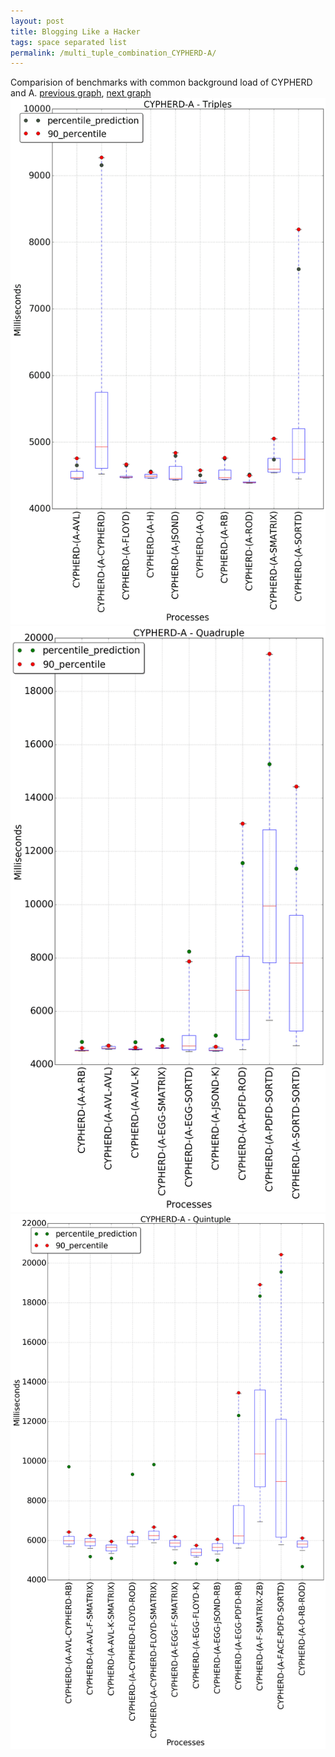 ```yaml
---
layout: post
title: Blogging Like a Hacker
tags: space separated list
permalink: /multi_tuple_combination_CYPHERD-A/
---
```


Comparision of benchmarks with common background load of CYPHERD and A.
[previous graph](./multi_tuple_combination_CYPHERD-AVL/), [next graph](./multi_tuple_combination_CYPHERD-CYPHERD/)
<img src="./images/triple/CYPHERD/CYPHERD-A_box.png" alt="graph figure"><img src="./images/quadruple/CYPHERD/CYPHERD-A_box.png" alt="graph figure"><img src="./images/quintuple/CYPHERD/CYPHERD-A_box.png" alt="graph figure">